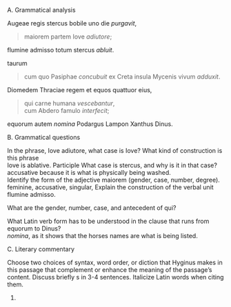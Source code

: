 A. Grammatical analysis  

Augeae regis stercus bobile uno die *purgavit*, 
>maiorem partem Iove *adiutore*; 

flumine admisso totum stercus *abluit*.

taurum 
>cum quo Pasiphae *concubuit* 
ex Creta insula Mycenis vivum *adduxit*.

Diomedem Thraciae regem et equos quattuor eius,   
>qui carne humana *vescebantur*,   
cum Abdero famulo *interfecit*;  

equorum autem *nomina* Podargus Lampon Xanthus Dinus.  

B. Grammatical questions  

In the phrase, Iove adiutore, what case is Iove? What kind of construction is this phrase  
Iove is ablative. Participle
What case is stercus, and why is it in that case?  
accusative because it is what is physically being washed.  
Identify the form of the adjective maiorem (gender, case, number, degree).  
feminine, accusative, singular, 
Explain the construction of the verbal unit flumine admisso.  

What are the gender, number, case, and antecedent of qui?  

What Latin verb form has to be understood in the clause that runs from equorum to Dinus?  
*nomina*, as it shows that the horses names are what is being listed.  

C. Literary commentary  

Choose two choices of syntax, word order, or diction that Hyginus makes in this passage that complement or enhance the meaning of the passage’s content. Discuss briefly s in 3-4 sentences. Italicize Latin words when citing them.

1. 
